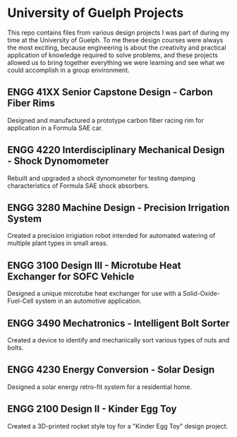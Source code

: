 # University of Guelph Projects
This repo contains files from various design projects I was part of during my time at the University of Guelph. To me these design courses were always the most exciting, because engineering is about the creativity and practical application of knowledge required to solve problems, and these projects allowed us to bring together everything we were learning and see what we could accomplish in a group environment.

## ENGG 41XX Senior Capstone Design - Carbon Fiber Rims
Designed and manufactured a prototype carbon fiber racing rim for application in a Formula SAE car.

## ENGG 4220 Interdisciplinary Mechanical Design - Shock Dynomometer
Rebuilt and upgraded a shock dynomometer for testing damping characteristics of Formula SAE shock absorbers.

## ENGG 3280 Machine Design - Precision Irrigation System
Created a precision irrigiation robot intended for automated watering of multiple plant types in small areas.

## ENGG 3100 Design III - Microtube Heat Exchanger for SOFC Vehicle
Designed a unique microtube heat exchanger for use with a Solid-Oxide-Fuel-Cell system in an automotive application.

## ENGG 3490 Mechatronics - Intelligent Bolt Sorter
Created a device to identify and mechanically sort various types of nuts and bolts.

## ENGG 4230 Energy Conversion - Solar Design
Designed a solar energy retro-fit system for a residential home.

## ENGG 2100 Design II - Kinder Egg Toy
Created a 3D-printed rocket style toy for a "Kinder Egg Toy" design project.

